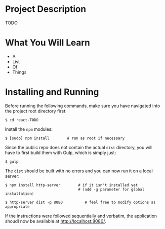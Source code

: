 # Project Description

TODO

# What You Will Learn

* A
* List
* Of
* Things

# Installing and Running

Before running the following commands, make sure you have navigated into the project root directory first:

    $ cd react-TODO

Install the `npm` modules:

    $ [sudo] npm install        # run as root if necessary

Since the public repo does not contain the actual `dist` directory, you will have to first build them with Gulp, which is simply just:

    $ gulp

The `dist` should be built with no errors and you can now run it on a local server:

    $ npm install http-server        # if it isn't installed yet
                                     # (add -g parameter for global installation)
    
    $ http-server dist -p 8080          # feel free to modify options as appropriate

If the instructions were followed sequentially and verbatim, the application shoudl now be available at <http://localhost:8080/>.
